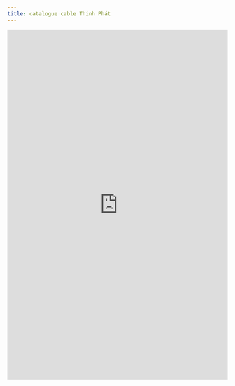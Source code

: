 ```yaml
---
title: catalogue cable Thịnh Phát
---
```

<iframe src="https://thiphacable.com/download/" width="100%" height="800px" name="the-iFrame" frameborder="0"></iFrame><br>